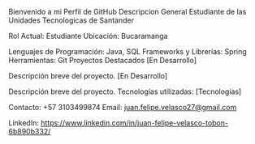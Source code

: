 Bienvenido a mi Perfil de GitHub
Descripcion General
Estudiante de las Unidades Tecnologicas de Santander 

Rol Actual: Estudiante
Ubicación: Bucaramanga


Lenguajes de Programación: Java, SQL
Frameworks y Librerías: Spring
Herramientas: Git
Proyectos Destacados
[En Desarrollo]

Descripción breve del proyecto.
[En Desarrollo]

Descripción breve del proyecto.
Tecnologías utilizadas: [Tecnologías]

Contacto: +57 3103499874
Email: juan.felipe.velasco27@gmail.com

LinkedIn: https://www.linkedin.com/in/juan-felipe-velasco-tobon-6b890b332/
